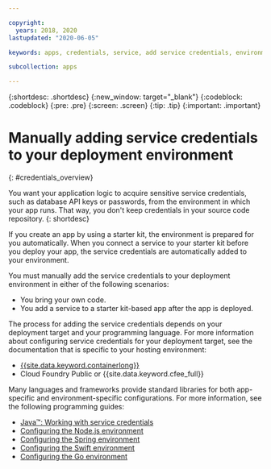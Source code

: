 ```yaml
---

copyright:
  years: 2018, 2020
lastupdated: "2020-06-05"

keywords: apps, credentials, service, add service credentials, environment, deployment

subcollection: apps

---
```


{:shortdesc: .shortdesc}
{:new_window: target="_blank"}
{:codeblock: .codeblock}
{:pre: .pre}
{:screen: .screen}
{:tip: .tip}
{:important: .important}

# Manually adding service credentials to your deployment environment
{: #credentials_overview}

You want your application logic to acquire sensitive service credentials, such as database API keys or passwords, from the environment in which your app runs. That way, you don't keep credentials in your source code repository.
{: shortdesc}

If you create an app by using a starter kit, the environment is prepared for you automatically. When you connect a service to your starter kit before you deploy your app, the service credentials are automatically added to your environment.

You must manually add the service credentials to your deployment environment in either of the following scenarios:

 * You bring your own code.
 * You add a service to a starter kit-based app after the app is deployed.

The process for adding the service credentials depends on your deployment target and your programming language. For more information about configuring service credentials for your deployment target, see the documentation that is specific to your hosting environment:

  * [{{site.data.keyword.containerlong}}](/docs/containers?topic=containers-service-binding#adding_app)
  * Cloud Foundry Public or {{site.data.keyword.cfee_full}}

Many languages and frameworks provide standard libraries for both app-specific and environment-specific configurations. For more information, see the following programming guides:

* [Java&trade;: Working with service credentials](/docs/java?topic=cloud-native-configuration)
* [Configuring the Node.js environment](/docs/node?topic=node-configure-nodejs)
* [Configuring the Spring environment](/docs/java?topic=java-spring-configuration)
* [Configuring the Swift environment](/docs/swift?topic=swift-configuration)
* [Configuring the Go environment](/docs/go?topic=go-configure-go-env)
